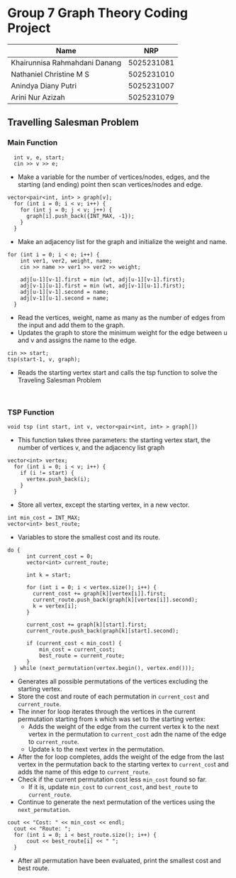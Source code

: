 # Group 7 Graph Theory Coding Project

| Name  | NRP |
| ------------- |:-------------:|
| Khairunnisa Rahmahdani Danang      | 5025231081     |
| Nathaniel Christine M S      | 5025231010     |
| Anindya Diany Putri      | 5025231007     |
| Arini Nur Azizah      | 5025231079     |

## Travelling Salesman Problem
### Main Function

```
  int v, e, start;
  cin >> v >> e;
```
* Make a variable for the number of vertices/nodes, edges, and the starting (and ending) point then scan vertices/nodes and edge.

```
vector<pair<int, int> > graph[v];
  for (int i = 0; i < v; i++) {
    for (int j = 0; j < v; j++) {
      graph[i].push_back({INT_MAX, -1});
    }
  }
```
* Make an adjacency list for the graph and initialize the weight and name.

```
for (int i = 0; i < e; i++) {
    int ver1, ver2, weight, name;
    cin >> name >> ver1 >> ver2 >> weight;

    adj[u-1][v-1].first = min (wt, adj[u-1][v-1].first);
    adj[v-1][u-1].first = min (wt, adj[v-1][u-1].first);
    adj[u-1][v-1].second = name;
    adj[v-1][u-1].second = name;
  }
```
* Read the vertices, weight, name as many as the number of edges from the input and add them to the graph.
* Updates the graph to store the minimum weight for the edge between u and v and assigns the name to the edge.

```
cin >> start;
tsp(start-1, v, graph);
```
* Reads the starting vertex start and calls the tsp function to solve the Traveling Salesman Problem
<br>

### TSP Function
```
void tsp (int start, int v, vector<pair<int, int> > graph[])
```
* This function takes three parameters: the starting vertex start, the number of vertices v, and the adjacency list graph

```
vector<int> vertex; 
  for (int i = 0; i < v; i++) {
    if (i != start) {
      vertex.push_back(i);
    }
  }
```
* Store all vertex, except the starting vertex, in a new vector.


```
int min_cost = INT_MAX;
vector<int> best_route;
```
* Variables to store the smallest cost and its route.

```
do {
      int current_cost = 0;
      vector<int> current_route;

      int k = start;

      for (int i = 0; i < vertex.size(); i++) {
        current_cost += graph[k][vertex[i]].first;
        current_route.push_back(graph[k][vertex[i]].second);
        k = vertex[i];
      }

      current_cost += graph[k][start].first;
      current_route.push_back(graph[k][start].second);

      if (current_cost < min_cost) {
          min_cost = current_cost;
          best_route = current_route;
      }
  } while (next_permutation(vertex.begin(), vertex.end()));
```
* Generates all possible permutations of the vertices excluding the starting vertex.
* Store the cost and route of each permutation in `current_cost` and `current_route`.
* The inner for loop iterates through the vertices in the current permutation starting from `k` which was set to the starting vertex:
    * Adds the weight of the edge from the current vertex k to the next vertex in the permutation to `current_cost` adn the name of the edge to `current_route`.
    * Update `k` to the next vertex in the permutation.
* After the for loop completes, adds the weight of the edge from the last vertex in the permutation back to the starting vertex to `current_cos`t and adds the name of this edge to `current_route`.
* Check if the current permutation cost less `min_cost` found so far.
    *  If it is, update `min_cost` to `current_cost`, and `best_route` to `current_route`.
* Continue to generate the next permutation of the vertices using the `next_permutation`.

```
cout << "Cost: " << min_cost << endl;
  cout << "Route: ";
  for (int i = 0; i < best_route.size(); i++) {
      cout << best_route[i] << " ";
  }
```
* After all permutation have been evaluated, print the smallest cost and best route.

